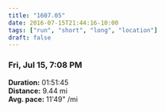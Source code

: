 ```yaml
---
title: "1607.05"
date: 2016-07-15T21:44:16-10:00
tags: ["run", "short", "long", "location"]
draft: false
---
```


### Fri, Jul 15, 7:08 PM

**Duration:** 01:51:45  
**Distance:** 9.44 mi  
**Avg. pace:** 11'49" /mi